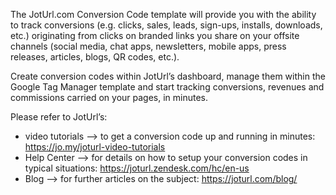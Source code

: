 The JotUrl.com Conversion Code template will provide you with the ability to track conversions (e.g. clicks, sales, leads, sign-ups, installs, downloads, etc.) originating from clicks on branded links you share on your offsite channels (social media, chat apps, newsletters, mobile apps, press releases, articles, blogs, QR codes, etc.). 

Cre­ate con­ver­sion codes within JotUrl’s dashboard, manage them within the Google Tag Manager template and start tracking con­ver­sions, rev­enues and com­mis­sions carried on your pages, in minutes.

Please refer to JotUrl’s:

- video tutorials —> to get a conversion code up and running in minutes: https://jo.my/joturl-video-tutorials 
- Help Center —> for details on how to setup your conversion codes in typical situations: https://joturl.zendesk.com/hc/en-us 
- Blog —> for further articles on the subject: https://joturl.com/blog/